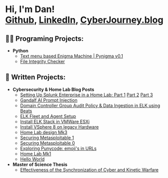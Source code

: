 <h1>Hi, I'm Dan! <br/><a href="https://github.com/cyberjourney20">Github</a>, <a href="https://www.linkedin.com/in/danfarrell01/">LinkedIn</a>, <a href="https://cyberjourney.blog/">CyberJourney.blog</a></h1>

<h2>👨‍💻 Programing Projects:</h2>

- <b>Python</b>
  - [Text menu based Enigma Machine | Pynigma v0.1](https://github.com/cyberjourney20/PyNigma)
  - [File Integrity Checker](https://github.com/cyberjourney20/File_Integrity_Checker)
 
<h2>📙 Written Projects:</h2>

- <b>Cybersecurity & Home Lab Blog Posts</b>
  - [Setting Up Splunk Enterprise in a Home Lab: Part 1](https://cyberjourney.blog/2024/10/19/setting-up-splunk-enterprise-9-3-1-in-a-home-lab/) [Part 2](https://cyberjourney.blog/2024/10/27/setting-up-log-forwarding-to-splunk-enterprise/) [Part 3](https://cyberjourney.blog/2024/11/23/exploring-basic-splunk-search-commands-a-hands-on-guide/) 
  - [Gandalf AI Prompt Injection](https://cyberjourney.blog/2024/04/11/gandalf-ai-prompt-injection-game-from-lakera/)
  - [Domain Controller Group Audit Policy & Data Ingestion in ELK using Beats](https://cyberjourney.blog/2024/04/06/domain-controller-group-audit-policy-data-ingestion-in-elk-using-beats/)
  - [ELK Fleet and Agent Setup](https://cyberjourney.blog/2024/03/30/elk-fleet-and-agents-setup/)
  - [Install ELK Stack in VMWare ESXi](https://cyberjourney.blog/2024/02/27/installing-elastic-stack-on-a-local-virtual-machine/)
  - [Install VSphere 8 on legacy Hardware](https://cyberjourney.blog/2024/02/26/upgrading-legacy-hardware-installing-vsphere-8-on-hp-dl380-gen-8-servers/)
  - [Home Lab design Mk3](https://cyberjourney.blog/2022/03/23/home_lab_mk3/)
  - [Securing Metasploitable 1](https://cyberjourney.blog/2022/03/07/securing_metasploitable_1/)
  - [Securing Metasploitable 0](https://cyberjourney.blog/2022/03/01/securing_metasploitable/)
  - [Exploring Punycode: emoji's in URLs](https://cyberjourney.blog/2022/02/22/man-emoji_url/)
  - [Home Lab Mk1](https://cyberjourney.blog/2022/02/20/touch-home_lab/)
  - [Hello World](https://cyberjourney.blog/2022/02/20/test-sticky/)
- <b>Master of Science Thesis</b>
  - [Effectiveness of the Synchronization of Cyber and Kinetic Warfare](https://www.proquest.com/openview/825586744ca6699bf966226f834bba7a/1?pq-origsite=gscholar&cbl=18750&diss=y/) 

<!--
**cyberjourney20/cyberjourney20** is a ✨ _special_ ✨ repository because its `README.md` (this file) appears on your GitHub profile.

Here are some ideas to get you started:

- 🔭 I’m currently working on ...
- 🌱 I’m currently learning ...
- 👯 I’m looking to collaborate on ...
- 🤔 I’m looking for help with ...
- 💬 Ask me about ...
- 📫 How to reach me: ...
- 😄 Pronouns: ...
- ⚡ Fun fact: ...
-->
